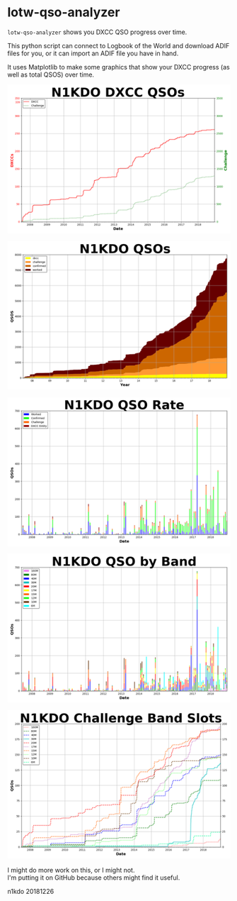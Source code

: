 # lotw-qso-analyzer

`lotw-qso-analyzer` shows you DXCC QSO progress over time.

This python script can connect to Logbook of the World and download ADIF files for you,
or it can import an ADIF file you have in hand.

It uses Matplotlib to make some graphics that show your DXCC progress (as well as total QSOS)
over time.

![Example](N1KDO_dxcc_qsos.png)

![Example](N1KDO_qsos_by_date.png)

![Example](N1KDO_qso_rate.png)

![Example](N1KDO_qsos_band_rate.png)

![Example](N1KDO_challenge_bands_by_date.png)

I might do more work on this, or I might not.  
I'm putting it on GitHub because others might find it useful.  

n1kdo 20181226
